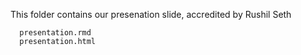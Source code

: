   This folder contains our presenation slide, accredited by Rushil Seth
  
  ```
    presentation.rmd
    presentation.html
  ```
